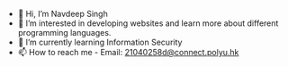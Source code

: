 - 👋 Hi, I’m Navdeep Singh
- 👀 I’m interested in developing websites and learn more about different programming languages.
- 🌱 I’m currently learning Information Security
- 📫 How to reach me - Email: 21040258d@connect.polyu.hk

<!---
Navdeep-5ingh/Navdeep-5ingh is a ✨ special ✨ repository because its `README.md` (this file) appears on your GitHub profile.
You can click the Preview link to take a look at your changes.
--->
